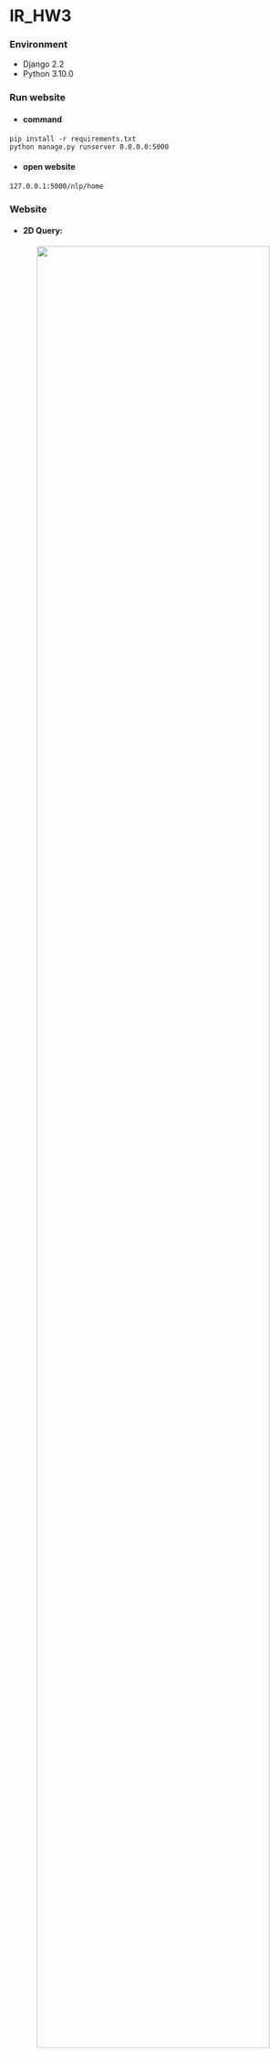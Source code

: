 # IR_HW3

### Environment
- Django 2.2
- Python 3.10.0

### Run website
- <h4>command</h4>
```
pip install -r requirements.txt
python manage.py runserver 0.0.0.0:5000
```
- <h4>open website</h4>
```
127.0.0.1:5000/nlp/home
```

### Website
- <h4>2D Query:</h4>
<p align="center"><img src="https://user-images.githubusercontent.com/56510169/141831398-ae05878d-cd88-4e42-871c-262afec67620.png" width="90%"/></p>

- <h4>3D Query:</h4>
<p align="center"><img src="https://user-images.githubusercontent.com/56510169/141831590-6025c38c-636d-46b9-b292-4cc091d155ba.png" width="90%"/></p>

- <h4>Show 5 most similar words:</h4>
<p align="center"><img src="https://user-images.githubusercontent.com/56510169/141829331-1f8c2ced-1ce3-44ba-8725-45ab7f06176d.png" width="90%"/></p>
